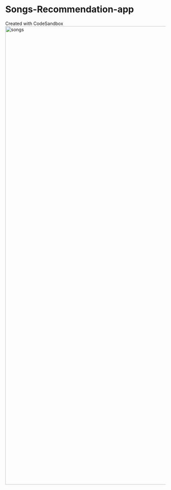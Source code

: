 # Songs-Recommendation-app
Created with CodeSandbox
<img width="1440" alt="songs" src="https://user-images.githubusercontent.com/112008195/202888071-385b5cae-8be7-4bd1-8867-ce43f731ad17.png">
